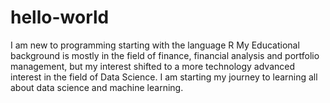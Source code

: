 # hello-world
I am new to programming starting with the language R
My Educational background is mostly in the field of finance, financial analysis and portfolio management, but my interest shifted to a more technology advanced interest in the field of Data Science. I am starting my journey to learning all about data science and machine learning.
